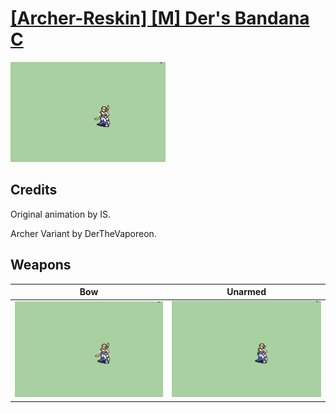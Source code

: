 # [\[Archer-Reskin\] \[M\] Der's Bandana C](./)

<img src="./5.%20Bow/Bow_000.png" alt="[Archer-Reskin] [M] Der's Bandana C standing" />

## Credits

Original animation by IS.

Archer Variant by DerTheVaporeon.

## Weapons


|Bow |Unarmed |
|  :---: | :---: |
| <img alt="Bow animation" src="./5.%20Bow/Bow.gif" /> | <img alt="Unarmed animation" src="./8.%20Unarmed/Unarmed.gif" /> |
